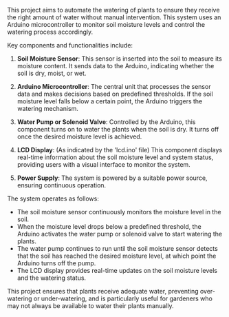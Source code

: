This project aims to automate the watering of plants to ensure they receive the right amount of water without manual intervention. This system uses an Arduino microcontroller to monitor soil moisture levels and control the watering process accordingly.

Key components and functionalities include:

1. **Soil Moisture Sensor**: This sensor is inserted into the soil to measure its moisture content. It sends data to the Arduino, indicating whether the soil is dry, moist, or wet.

2. **Arduino Microcontroller**: The central unit that processes the sensor data and makes decisions based on predefined thresholds. If the soil moisture level falls below a certain point, the Arduino triggers the watering mechanism.

3. **Water Pump or Solenoid Valve**: Controlled by the Arduino, this component turns on to water the plants when the soil is dry. It turns off once the desired moisture level is achieved.

4. **LCD Display**: (As indicated by the 'lcd.ino' file) This component displays real-time information about the soil moisture level and system status, providing users with a visual interface to monitor the system.

5. **Power Supply**: The system is powered by a suitable power source, ensuring continuous operation.

The system operates as follows:
- The soil moisture sensor continuously monitors the moisture level in the soil.
- When the moisture level drops below a predefined threshold, the Arduino activates the water pump or solenoid valve to start watering the plants.
- The water pump continues to run until the soil moisture sensor detects that the soil has reached the desired moisture level, at which point the Arduino turns off the pump.
- The LCD display provides real-time updates on the soil moisture levels and the watering status.

This project ensures that plants receive adequate water, preventing over-watering or under-watering, and is particularly useful for gardeners who may not always be available to water their plants manually.
